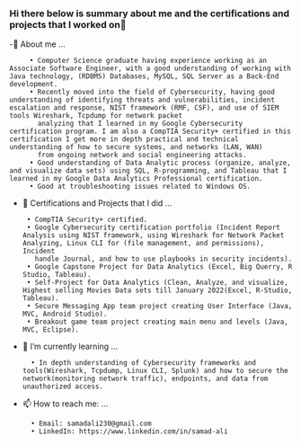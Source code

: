 ### Hi there below is summary about me and the certifications and projects that I worked on👋


   -🙂 About me ...
   
         • Computer Science graduate having experience working as an Associate Software Engineer, with a good understanding of working with Java technology, (RDBMS) Databases, MySQL, SQL Server as a Back-End development.
         • Recently moved into the field of Cybersecurity, having good understanding of identifying threats and vulnerabilities, incident escalation and response, NIST framework (RMF, CSF), and use of SIEM tools Wireshark, Tcpdump for network packet 
           analyzing that I learned in my Google Cybersecurity certification program. I am also a CompTIA Security+ certified in this certification I get more in depth practical and technical understanding of how to secure systems, and networks (LAN, WAN) 
           from ongoing network and social engineering attacks.
         • Good understanding of Data Analytic process (organize, analyze, and visualize data sets) using SQL, R-programming, and Tableau that I learned in my Google Data Analytics Professional certification.
         • Good at troubleshooting issues related to Windows OS.

 - 🔭 Certifications and Projects that I did ...

        • CompTIA Security+ certified.
        • Google Cybersecurity certification portfolio (Incident Report Analysis using NIST framework, using Wireshark for Network Packet Analyzing, Linux CLI for (file management, and permissions), Incident 
          handle Journal, and how to use playbooks in security incidents).
        • Google Capstone Project for Data Analytics (Excel, Big Querry, R Studio, Tableau).
        • Self-Project for Data Analytics (Clean, Analyze, and visualize, Highest selling Movies Data sets till January 2022(Excel, R-Studio, Tableau).
        • Secure Messaging App team project creating User Interface (Java, MVC, Android Studio).
        • Breakout game team project creating main menu and levels (Java, MVC, Eclipse).
  
- 🌱 I’m currently learning ...
      
        • In depth understanding of Cybersecurity frameworks and tools(Wireshark, Tcpdump, Linux CLI, Splunk) and how to secure the network(monitoring network traffic), endpoints, and data from unauthorized access.
      
- 📫 How to reach me: ...

        • Email: samadali230@gmail.com
        • LinkedIn: https://www.linkedin.com/in/samad-ali
